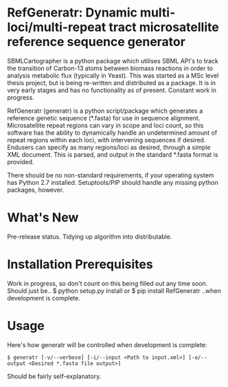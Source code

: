 RefGeneratr: Dynamic multi-loci/multi-repeat tract microsatellite reference sequence generator
=========================================================
SBMLCartographer is a python package which utilises SBML API's to track the transition
of Carbon-13 atoms between biomass reactions in order to analysis metabolic flux (typically in Yeast).
This was started as a MSc level thesis project, but is being re-written and distributed as a package.
It is in very early stages and has no functionality as of present. Constant work in progress.

RefGeneratr (generatr) is a python script/package which generates a reference genetic sequence (*.fasta) for use in sequence alignment.
Microsatellite repeat regions can vary in scope and loci count, so this software has the ability to dynamically handle an undetermined
amount of repeat regions within each loci, with intervening sequences if desired. Endusers can specify as many regions/loci as desired, through
a simple XML document. This is parsed, and output in the standard *.fasta format is provided.

There should be no non-standard requirements, if your operating system has Python 2.7 installed. Setuptools/PIP should handle any missing python
packages, however.

What's New
==========
Pre-release status.
Tidying up algorithm into distributable.


Installation Prerequisites
==========================
Work in progress, so don't count on this being filled out any time soon.
Should just be..
    $ python setup.py install
or
    $ pip install RefGeneratr
..when development is complete.


Usage
=====

Here's how generatr will be controlled when development is complete:

    $ generatr [-v/--verbose] [-i/--input <Path to input.xml>] [-o/--output <Desired *.fasta file output>]

Should be fairly self-explanatory.












